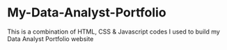 # My-Data-Analyst-Portfolio 

This is a combination of HTML, CSS & Javascript codes I used to build my Data Analyst Portfolio website
